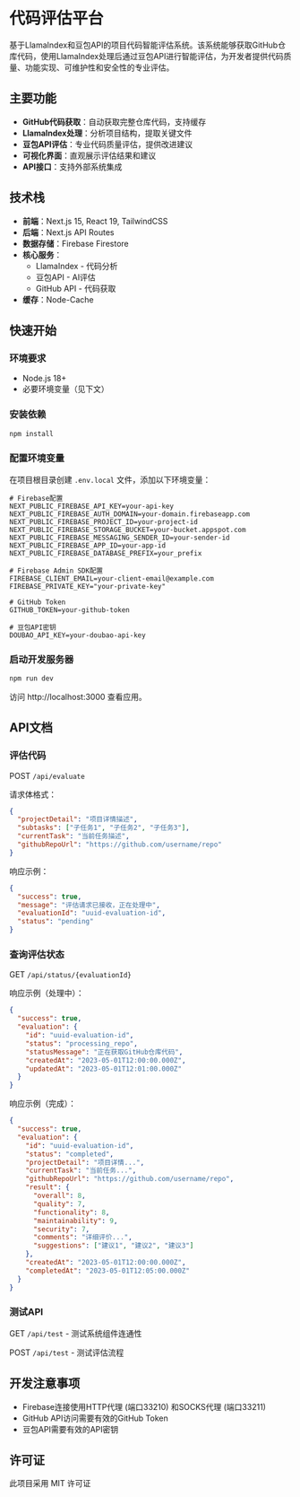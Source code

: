 # 代码评估平台

基于LlamaIndex和豆包API的项目代码智能评估系统。该系统能够获取GitHub仓库代码，使用LlamaIndex处理后通过豆包API进行智能评估，为开发者提供代码质量、功能实现、可维护性和安全性的专业评估。

## 主要功能

- **GitHub代码获取**：自动获取完整仓库代码，支持缓存
- **LlamaIndex处理**：分析项目结构，提取关键文件
- **豆包API评估**：专业代码质量评估，提供改进建议
- **可视化界面**：直观展示评估结果和建议
- **API接口**：支持外部系统集成

## 技术栈

- **前端**：Next.js 15, React 19, TailwindCSS
- **后端**：Next.js API Routes
- **数据存储**：Firebase Firestore
- **核心服务**：
  - LlamaIndex - 代码分析
  - 豆包API - AI评估
  - GitHub API - 代码获取
- **缓存**：Node-Cache

## 快速开始

### 环境要求

- Node.js 18+
- 必要环境变量（见下文）

### 安装依赖

```bash
npm install
```

### 配置环境变量

在项目根目录创建 `.env.local` 文件，添加以下环境变量：

```
# Firebase配置
NEXT_PUBLIC_FIREBASE_API_KEY=your-api-key
NEXT_PUBLIC_FIREBASE_AUTH_DOMAIN=your-domain.firebaseapp.com
NEXT_PUBLIC_FIREBASE_PROJECT_ID=your-project-id
NEXT_PUBLIC_FIREBASE_STORAGE_BUCKET=your-bucket.appspot.com
NEXT_PUBLIC_FIREBASE_MESSAGING_SENDER_ID=your-sender-id
NEXT_PUBLIC_FIREBASE_APP_ID=your-app-id
NEXT_PUBLIC_FIREBASE_DATABASE_PREFIX=your_prefix

# Firebase Admin SDK配置
FIREBASE_CLIENT_EMAIL=your-client-email@example.com
FIREBASE_PRIVATE_KEY="your-private-key"

# GitHub Token
GITHUB_TOKEN=your-github-token

# 豆包API密钥
DOUBAO_API_KEY=your-doubao-api-key
```

### 启动开发服务器

```bash
npm run dev
```

访问 http://localhost:3000 查看应用。

## API文档

### 评估代码

POST `/api/evaluate`

请求体格式：

```json
{
  "projectDetail": "项目详情描述",
  "subtasks": ["子任务1", "子任务2", "子任务3"],
  "currentTask": "当前任务描述",
  "githubRepoUrl": "https://github.com/username/repo"
}
```

响应示例：

```json
{
  "success": true,
  "message": "评估请求已接收，正在处理中",
  "evaluationId": "uuid-evaluation-id",
  "status": "pending"
}
```

### 查询评估状态

GET `/api/status/{evaluationId}`

响应示例（处理中）：

```json
{
  "success": true,
  "evaluation": {
    "id": "uuid-evaluation-id",
    "status": "processing_repo",
    "statusMessage": "正在获取GitHub仓库代码",
    "createdAt": "2023-05-01T12:00:00.000Z",
    "updatedAt": "2023-05-01T12:01:00.000Z"
  }
}
```

响应示例（完成）：

```json
{
  "success": true,
  "evaluation": {
    "id": "uuid-evaluation-id",
    "status": "completed",
    "projectDetail": "项目详情...",
    "currentTask": "当前任务...",
    "githubRepoUrl": "https://github.com/username/repo",
    "result": {
      "overall": 8,
      "quality": 7,
      "functionality": 8,
      "maintainability": 9,
      "security": 7,
      "comments": "详细评价...",
      "suggestions": ["建议1", "建议2", "建议3"]
    },
    "createdAt": "2023-05-01T12:00:00.000Z",
    "completedAt": "2023-05-01T12:05:00.000Z"
  }
}
```

### 测试API

GET `/api/test` - 测试系统组件连通性

POST `/api/test` - 测试评估流程

## 开发注意事项

- Firebase连接使用HTTP代理 (端口33210) 和SOCKS代理 (端口33211)
- GitHub API访问需要有效的GitHub Token
- 豆包API需要有效的API密钥

## 许可证

此项目采用 MIT 许可证
